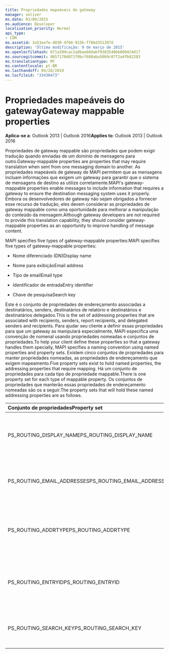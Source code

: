 ```yaml
---
title: Propriedades mapeáveis do gateway
manager: soliver
ms.date: 03/09/2015
ms.audience: Developer
localization_priority: Normal
api_type:
- COM
ms.assetid: 3a51ee7e-d030-4f04-915b-ff8bd351207d
description: 'Última modificação: 9 de março de 2015'
ms.openlocfilehash: 6f1a399cac2adbae66dabf9383540bb089424d17
ms.sourcegitcommit: 8657170d071f9bcf680aba50b9c07f2a4fb82283
ms.translationtype: MT
ms.contentlocale: pt-BR
ms.lasthandoff: 04/28/2019
ms.locfileid: "33430473"
---
```

# <a name="gateway-mappable-properties"></a><span data-ttu-id="8a339-103">Propriedades mapeáveis do gateway</span><span class="sxs-lookup"><span data-stu-id="8a339-103">Gateway mappable properties</span></span>

<span data-ttu-id="8a339-104">**Aplica-se a**: Outlook 2013 | Outlook 2016</span><span class="sxs-lookup"><span data-stu-id="8a339-104">**Applies to**: Outlook 2013 | Outlook 2016</span></span> 
  
<span data-ttu-id="8a339-105">Propriedades de gateway mappable são propriedades que podem exigir tradução quando enviadas de um domínio de mensagens para outro.</span><span class="sxs-lookup"><span data-stu-id="8a339-105">Gateway-mappable properties are properties that may require translation when sent from one messaging domain to another.</span></span> <span data-ttu-id="8a339-106">As propriedades mapeáveis de gateway de MAPI permitem que as mensagens incluam informações que exigem um gateway para garantir que o sistema de mensagens de destino as utilize corretamente.</span><span class="sxs-lookup"><span data-stu-id="8a339-106">MAPI's gateway-mappable properties enable messages to include information that requires a gateway to ensure the destination messaging system uses it properly.</span></span> <span data-ttu-id="8a339-107">Embora os desenvolvedores de gateway não sejam obrigados a fornecer esse recurso de tradução, eles devem considerar as propriedades de gateway mappable como uma oportunidade para melhorar a manipulação do conteúdo da mensagem.</span><span class="sxs-lookup"><span data-stu-id="8a339-107">Although gateway developers are not required to provide this translation capability, they should consider gateway-mappable properties as an opportunity to improve handling of message content.</span></span>
  
<span data-ttu-id="8a339-108">MAPI specifies five types of gateway-mappable properties:</span><span class="sxs-lookup"><span data-stu-id="8a339-108">MAPI specifies five types of gateway-mappable properties:</span></span>
  
- <span data-ttu-id="8a339-109">Nome diferenciado (DN)</span><span class="sxs-lookup"><span data-stu-id="8a339-109">Display name</span></span>
    
- <span data-ttu-id="8a339-110">Nome para exibição</span><span class="sxs-lookup"><span data-stu-id="8a339-110">Email address</span></span>
    
- <span data-ttu-id="8a339-111">Tipo de email</span><span class="sxs-lookup"><span data-stu-id="8a339-111">Email type</span></span>
    
- <span data-ttu-id="8a339-112">Identificador de entrada</span><span class="sxs-lookup"><span data-stu-id="8a339-112">Entry identifier</span></span>
    
- <span data-ttu-id="8a339-113">Chave de pesquisa</span><span class="sxs-lookup"><span data-stu-id="8a339-113">Search key</span></span>
    
<span data-ttu-id="8a339-114">Este é o conjunto de propriedades de endereçamento associadas a destinatários, senders, destinatários de relatório e destinatários e destinatários delegados.</span><span class="sxs-lookup"><span data-stu-id="8a339-114">This is the set of addressing properties that are associated with recipients, senders, report recipients, and delegated senders and recipients.</span></span> <span data-ttu-id="8a339-115">Para ajudar seu cliente a definir essas propriedades para que um gateway as manipulará especialmente, MAPI especifica uma convenção de nomenal usando propriedades nomeadas e conjuntos de propriedades.</span><span class="sxs-lookup"><span data-stu-id="8a339-115">To help your client define these properties so that a gateway handles them specially, MAPI specifies a naming convention using named properties and property sets.</span></span> <span data-ttu-id="8a339-116">Existem cinco conjuntos de propriedades para manter propriedades nomeadas, as propriedades de endereçamento que exigem mapeamento.</span><span class="sxs-lookup"><span data-stu-id="8a339-116">Five property sets exist to hold named properties, the addressing properties that require mapping.</span></span> <span data-ttu-id="8a339-117">Há um conjunto de propriedades para cada tipo de propriedade mappable.</span><span class="sxs-lookup"><span data-stu-id="8a339-117">There is one property set for each type of mappable property.</span></span> <span data-ttu-id="8a339-118">Os conjuntos de propriedades que manterão essas propriedades de endereçamento nomeadas são os a seguir.</span><span class="sxs-lookup"><span data-stu-id="8a339-118">The property sets that will hold these named addressing properties are as follows.</span></span>
  
|<span data-ttu-id="8a339-119">**Conjunto de propriedades**</span><span class="sxs-lookup"><span data-stu-id="8a339-119">**Property set**</span></span>|<span data-ttu-id="8a339-120">**Descrição**</span><span class="sxs-lookup"><span data-stu-id="8a339-120">**Description**</span></span>|
|:-----|:-----|
|<span data-ttu-id="8a339-121">PS_ROUTING_DISPLAY_NAME</span><span class="sxs-lookup"><span data-stu-id="8a339-121">PS_ROUTING_DISPLAY_NAME</span></span>  <br/> |<span data-ttu-id="8a339-122">Contém propriedades de cadeia de caracteres usadas como nomes de exibição.</span><span class="sxs-lookup"><span data-stu-id="8a339-122">Contains string properties used as display names.</span></span>  <br/> |
|<span data-ttu-id="8a339-123">PS_ROUTING_EMAIL_ADDRESSES</span><span class="sxs-lookup"><span data-stu-id="8a339-123">PS_ROUTING_EMAIL_ADDRESSES</span></span>  <br/> |<span data-ttu-id="8a339-124">Contém propriedades de cadeia de caracteres usadas como endereços de email.</span><span class="sxs-lookup"><span data-stu-id="8a339-124">Contains string properties used as email addresses.</span></span>  <br/> |
|<span data-ttu-id="8a339-125">PS_ROUTING_ADDRTYPE</span><span class="sxs-lookup"><span data-stu-id="8a339-125">PS_ROUTING_ADDRTYPE</span></span>  <br/> |<span data-ttu-id="8a339-126">Contém propriedades de cadeia de caracteres usadas como tipos de endereço de email.</span><span class="sxs-lookup"><span data-stu-id="8a339-126">Contains string properties used as email address types.</span></span>  <br/> |
|<span data-ttu-id="8a339-127">PS_ROUTING_ENTRYID</span><span class="sxs-lookup"><span data-stu-id="8a339-127">PS_ROUTING_ENTRYID</span></span>  <br/> |<span data-ttu-id="8a339-128">Contém propriedades binárias usadas como identificadores de entrada de longo prazo.</span><span class="sxs-lookup"><span data-stu-id="8a339-128">Contains binary properties used as long-term entry identifiers.</span></span>  <br/> |
|<span data-ttu-id="8a339-129">PS_ROUTING_SEARCH_KEY</span><span class="sxs-lookup"><span data-stu-id="8a339-129">PS_ROUTING_SEARCH_KEY</span></span>  <br/> |<span data-ttu-id="8a339-130">Contém propriedades binárias usadas como chaves de pesquisa.</span><span class="sxs-lookup"><span data-stu-id="8a339-130">Contains binary properties used as search keys.</span></span>  <br/> |
   

